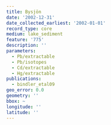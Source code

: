 ```yaml
---
title: Bysjön
date: '2002-12-31'
date_collected_earliest: '2002-01-01'
record_type: core
medium: lake_sediment
feature: '775'
description: ''
parameters:
  - Pb/extractable
  - Pb/isotopes
  - Cd/extractable
  - Hg/extractable
publications:
  - bindler_etal09
geo_error: 0.0
geometry: ''
bbox: ~
longitude: ''
latitude: ''
---
```

